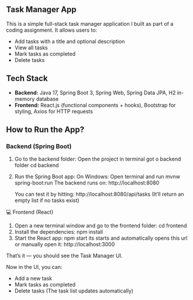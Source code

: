 ## Task Manager App

This is a simple full-stack task manager application I built as part of a coding assignment. It allows users to:
- Add tasks with a title and optional description  
- View all tasks  
- Mark tasks as completed  
- Delete tasks

##  Tech Stack

- **Backend:** Java 17, Spring Boot 3, Spring Web, Spring Data JPA, H2 in-memory database  
- **Frontend:** React.js (functional components + hooks), Bootstrap for styling, Axios for HTTP requests  


##  How to Run the App?

### Backend (Spring Boot)

1. Go to the backend folder: Open the project in terminal got o backend folder
   cd backend
2. Run the Spring Boot app:
    On Windows: Open terminal and run
        mvnw spring-boot:run
    The backend runs on: http://localhost:8080

    You can test it by hitting: http://localhost:8080/api/tasks (It’ll return an empty list if no tasks exist)

💻 Frontend (React)
1. Open a new terminal window and go to the frontend folder:
    cd frontend
2. Install the dependencies:
    npm install
3. Start the React app:
    npm start
   its starts and automatically opens this url or manually open it: http://localhost:3000

That’s it — you should see the Task Manager UI.

Now in the UI, you can:
* Add a new task 
* Mark tasks as completed
* Delete tasks (The task list updates automatically)
